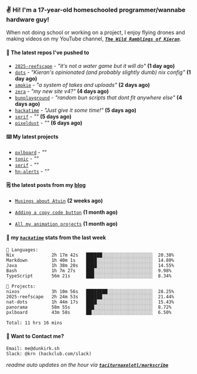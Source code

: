 ### ✌️ Hi! I'm a 17-year-old homeschooled programmer/wannabe hardware guy!

When not doing school or working on a project, I enjoy flying drones and making videos on my YouTube channel, [**_`The Wild Ramblings of Kieran`_**](https://youtube.com/@kieran.rambles).

#### 👷 The latest repos I've pushed to

- [`2025-reefscape`](https://github.com/df1317/2025-reefscape) - _"it's not a water game but it will do"_ **(1 day ago)**
- [`dots`](https://github.com/taciturnaxolotl/dots) - _"Kieran's opinionated (and probably slightly dumb) nix config"_ **(1 day ago)**
- [`smokie`](https://github.com/taciturnaxolotl/smokie) - _"a system of takes and uploads"_ **(2 days ago)**
- [`zera`](https://github.com/taciturnaxolotl/zera) - _"my new site v4?"_ **(4 days ago)**
- [`bunplayground`](https://github.com/taciturnaxolotl/bunplayground) - _"random bun scripts that dont fit anywhere else"_ **(4 days ago)**
- [`hackatime`](https://github.com/hackclub/hackatime) - _"Just give it some time!"_ **(5 days ago)**
- [`serif`](https://github.com/taciturnaxolotl/serif) - _""_ **(5 days ago)**
- [`pixeldust`](https://github.com/hackclub/pixeldust) - _""_ **(6 days ago)**

#### ⌨️ My latest projects

- [`pxlboard`](https://github.com/taciturnaxolotl/pxlboard) - _""_
- [`tonic`](https://github.com/taciturnaxolotl/tonic) - _""_
- [`serif`](https://github.com/taciturnaxolotl/serif) - _""_
- [`hn-alerts`](https://github.com/taciturnaxolotl/hn-alerts) - _""_

#### 🗒️ the latest posts from my [blog](https://dunkirk.sh)

- [`Musings about Atuin`](https://dunkirk.sh/blog/atuin/) **(2 weeks ago)**

- [`Adding a copy code button`](https://dunkirk.sh/blog/adding-a-copy-button/) **(1 month ago)**

- [`All my animation projects`](https://dunkirk.sh/blog/my-animations/) **(1 month ago)**



#### 📡 my [_`hackatime`_](https://waka.hackclub.com) stats from the last week

```text
💾 Languages:
Nix              2h 17m 42s   ██████░░░░░░░░░░░░░░░░░░░  20.38%
Markdown         1h 40m 1s    ████░░░░░░░░░░░░░░░░░░░░░  14.80%
Java             1h 38m 20s   ████░░░░░░░░░░░░░░░░░░░░░  14.55%
Bash             1h 7m 27s    ███░░░░░░░░░░░░░░░░░░░░░░  9.98%
TypeScript       56m 21s      ███░░░░░░░░░░░░░░░░░░░░░░  8.34%

💼 Projects:
nixos            3h 10m 56s   ████████░░░░░░░░░░░░░░░░░  28.25%
2025-reefscape   2h 24m 53s   ██████░░░░░░░░░░░░░░░░░░░  21.44%
nat-dots         1h 44m 17s   ████░░░░░░░░░░░░░░░░░░░░░  15.43%
panorama         58m 55s      ███░░░░░░░░░░░░░░░░░░░░░░  8.72%
pxlboard         43m 58s      ██░░░░░░░░░░░░░░░░░░░░░░░  6.50%

Total: 11 hrs 16 mins
```

#### 📮 Want to Contact me?

```text
Email: me@dunkirk.sh
Slack: @krn (hackclub.com/slack)
```

_readme auto updates on the hour via [**`taciturnaxolotl/markscribe`**](https://github.com/taciturnaxolotl/markscribe)_
